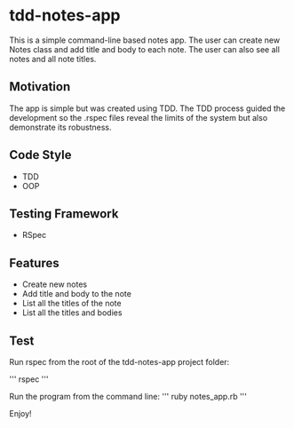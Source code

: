 # tdd-notes-app

This is a simple command-line based notes app. The user can create new Notes class and add title and body to each note. The user can also see all notes and all note titles.

## Motivation

The app is simple but was created using TDD. The TDD process guided the development so the .rspec files reveal the limits of the system but also demonstrate its robustness.

## Code Style

- TDD
- OOP

## Testing Framework

- RSpec

## Features

- Create new notes
- Add title and body to the note
- List all the titles of the note
- List all the titles and bodies

## Test

Run rspec from the root of the tdd-notes-app project folder:

'''
rspec
'''

Run the program from the command line:
'''
ruby notes_app.rb
'''


Enjoy!
